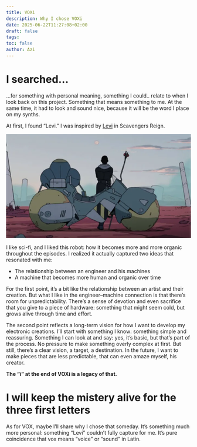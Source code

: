 ```yaml
---
title: VOXi
description: Why I chose VOXi
date: 2025-06-22T11:27:08+02:00
draft: false
tags: 
toc: false
author: Azi
---
```



# I searched… 

…for something with personal meaning, something I could.. relate to when I look back on this project.
Something that means something to me. At the same time, it had to look and sound nice, because it will be the word I place on my synths.

At first, I found “Levi.” I was inspired by [Levi](https://scavengers-reign.fandom.com/wiki/Levi) in Scavengers Reign.

![Levi3](/images/Levi3.jpeg)

I like sci-fi, and I liked this robot: how it becomes more and more organic throughout the episodes. I realized it actually captured two ideas that resonated with me:

- The relationship between an engineer and his machines
- A machine that becomes more human and organic over time

For the first point, it’s a bit like the relationship between an artist and their creation. But what I like in the engineer–machine connection is that there’s room for unpredictability. There’s a sense of devotion and even sacrifice that you give to a piece of hardware: something that might seem cold, but grows alive through time and effort.

The second point reflects a long-term vision for how I want to develop my electronic creations.
I’ll start with something I know: something simple and reassuring. Something I can look at and say: yes, it’s basic, but that’s part of the process.
No pressure to make something overly complex at first. But still, there’s a clear vision, a target, a destination. In the future, I want to make pieces that are less predictable, that can even amaze myself, his creator.

**The “i” at the end of VOXi is a legacy of that.**

# I will keep the mistery alive for the three first letters

As for VOX, maybe I’ll share why I chose that someday. It’s something much more personal: something “Levi” couldn’t fully capture for me.
It’s pure coincidence that vox means “voice” or “sound” in Latin.